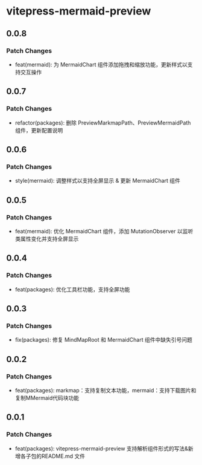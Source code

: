 # vitepress-mermaid-preview

## 0.0.8

### Patch Changes

- feat(mermaid): 为 MermaidChart 组件添加拖拽和缩放功能，更新样式以支持交互操作

## 0.0.7

### Patch Changes

- refactor(packages): 删除 PreviewMarkmapPath、PreviewMermaidPath 组件，更新配置说明

## 0.0.6

### Patch Changes

- style(mermaid): 调整样式以支持全屏显示 & 更新 MermaidChart 组件

## 0.0.5

### Patch Changes

- feat(mermaid): 优化 MermaidChart 组件，添加 MutationObserver 以监听类属性变化并支持全屏显示

## 0.0.4

### Patch Changes

- feat(packages): 优化工具栏功能，支持全屏功能

## 0.0.3

### Patch Changes

- fix(packages): 修复 MindMapRoot 和 MermaidChart 组件中缺失引号问题

## 0.0.2

### Patch Changes

- feat(packages): markmap：支持复制文本功能，mermaid：支持下载图片和复制MMermaid代码块功能

## 0.0.1

### Patch Changes

- feat(packages): vitepress-mermaid-preview 支持解析组件形式的写法&新增各子包的README.md 文件
